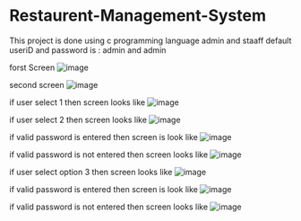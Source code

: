 # Restaurent-Management-System
This project is done using c programming language
admin and staaff default useriD and password is : admin and admin

forst Screen
![image](https://user-images.githubusercontent.com/42824326/116839444-25d3b980-abf2-11eb-8590-0a200014e24f.png)

second screen
![image](https://user-images.githubusercontent.com/42824326/116839504-5ca9cf80-abf2-11eb-91eb-1665ac79e389.png)

if user select 1 then screen looks like
![image](https://user-images.githubusercontent.com/42824326/116839546-7a773480-abf2-11eb-827f-3c39ca01b62d.png)

if user select 2 then screen looks like 
![image](https://user-images.githubusercontent.com/42824326/116839587-a2ff2e80-abf2-11eb-89c1-7f35e7ef4764.png)

if valid password is entered then screen is look like
![image](https://user-images.githubusercontent.com/42824326/116839619-be6a3980-abf2-11eb-9f0b-138a9a9bcf1a.png)

if valid password is not entered then screen looks like
![image](https://user-images.githubusercontent.com/42824326/116839643-db9f0800-abf2-11eb-8571-b65ff4739878.png)

if user select option 3 then screen looks like
![image](https://user-images.githubusercontent.com/42824326/116839587-a2ff2e80-abf2-11eb-89c1-7f35e7ef4764.png)

if valid password is entered then screen is look like
![image](https://user-images.githubusercontent.com/42824326/116839732-2456c100-abf3-11eb-8d7e-d659f92c1b12.png)

if valid password is not entered then screen looks like
![image](https://user-images.githubusercontent.com/42824326/116839643-db9f0800-abf2-11eb-8571-b65ff4739878.png)


